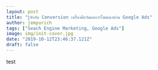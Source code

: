 ```yaml
---
layout: post
title: "รู้จักกับ Conversion เครื่องมือวัดผลการโฆษณาผ่าน Google Ads"
author: jempurich
tags: ["Seach Engine Marketing, Google Ads"]
image: img/init-cover.jpg
date: "2019-10-12T23:46:37.121Z"
draft: false
---
```


test